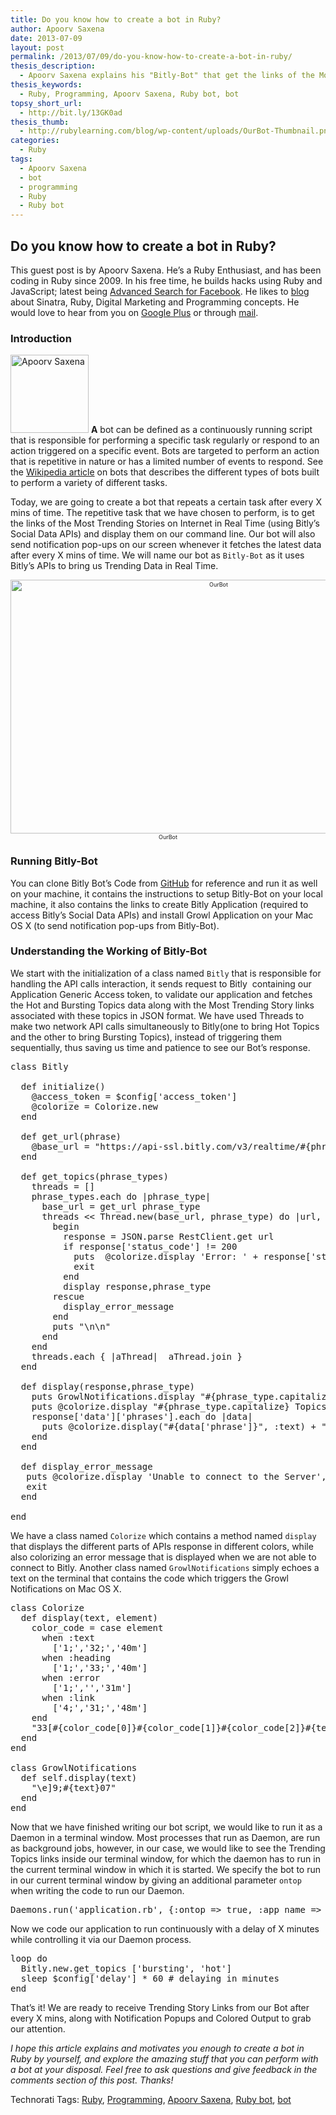 ```yaml
---
title: Do you know how to create a bot in Ruby?
author: Apoorv Saxena
date: 2013-07-09
layout: post
permalink: /2013/07/09/do-you-know-how-to-create-a-bot-in-ruby/
thesis_description:
  - Apoorv Saxena explains his "Bitly-Bot" that get the links of the Most Trending Stories on the Internet in Real Time.
thesis_keywords:
  - Ruby, Programming, Apoorv Saxena, Ruby bot, bot
topsy_short_url:
  - http://bit.ly/13GK0ad
thesis_thumb:
  - http://rubylearning.com/blog/wp-content/uploads/OurBot-Thumbnail.png
categories:
  - Ruby
tags:
  - Apoorv Saxena
  - bot
  - programming
  - Ruby
  - Ruby bot
---
```

<div>
  <h2>
    Do you know how to create a bot in Ruby?
  </h2>
  
  <p class="update">
    This guest post is by Apoorv Saxena. He&#8217;s a Ruby Enthusiast, and has been coding in Ruby since 2009. In his free time, he builds hacks using Ruby and JavaScript; latest being <a href="https://advancedsearch.in/">Advanced Search for Facebook</a>. He likes to <a href="https://apoorv.quora.com/">blog</a> about Sinatra, Ruby, Digital Marketing and Programming concepts. He would love to hear from you on <a href="https://plus.google.com/102770387697474092552/about">Google Plus</a> or through <a href="mailto:root@apoorv.pro">mail</a>.
  </p>
  
  <h3>
    Introduction
  </h3>
  
  <p class="block">
    <img class="alignright" alt="Apoorv Saxena" src="http://rubylearning.com/images/apoorvsaxena.jpg" width="125" height="125" /> <b><span class="drop_cap">A</span></b> bot can be defined as a continuously running script that is responsible for performing a specific task regularly or respond to an action triggered on a specific event. Bots are targeted to perform an action that is repetitive in nature or has a limited number of events to respond. See the <a href="http://en.wikipedia.org/wiki/Internet_bot">Wikipedia article</a> on bots that describes the different types of bots built to perform a variety of different tasks.
  </p>
  
  <p>
    Today, we are going to create a bot that repeats a certain task after every X mins of time. The repetitive task that we have chosen to perform, is to get the links of the Most Trending Stories on Internet in Real Time (using Bitly&#8217;s Social Data APIs) and display them on our command line. Our bot will also send notification pop-ups on our screen whenever it fetches the latest data after every X mins of time. We will name our bot as <code>Bitly-Bot</code> as it uses Bitly&#8217;s APIs to bring us Trending Data in Real Time.
  </p>
  
  <div style="width: image 560 px; font-size: 80%; text-align: center;">
    <span style="font-size: 80%;"><a href="http://rubylearning.com/blog/wp-content/uploads/OurBot.png"><img class="alignnone size-full wp-image-7531" title="OurBot" alt="OurBot" src="http://rubylearning.com/blog/wp-content/uploads/OurBot.png" width="650" height="406" /></a></span>
  </div>
  
  <div style="width: image 560 px; font-size: 80%; text-align: center;">
    <span style="font-size: 80%;">OurBot</span>
  </div>
  
  <h3>
    Running Bitly-Bot
  </h3>
  
  <p>
    You can clone Bitly Bot&#8217;s Code from <a href="https://github.com/ApoorvSaxena/Bitly-Bot">GitHub</a> for reference and run it as well on your machine, it contains the instructions to setup Bitly-Bot on your local machine, it also contains the links to create Bitly Application (required to access Bitly&#8217;s Social Data APIs) and install Growl Application on your Mac OS X (to send notification pop-ups from Bitly-Bot).
  </p>
  
  <h3>
    Understanding the Working of Bitly-Bot
  </h3>
  
  <p>
    We start with the initialization of a class named <code>Bitly</code> that is responsible for handling the API calls interaction, it sends request to Bitly  containing our Application Generic Access token, to validate our application and fetches the Hot and Bursting Topics data along with the Most Trending Story links associated with these topics in JSON format. We have used Threads to make two network API calls simultaneously to Bitly(one to bring Hot Topics and the other to bring Bursting Topics), instead of triggering them sequentially, thus saving us time and patience to see our Bot&#8217;s response.
  </p>
  
  <pre>class Bitly

  def initialize()
    @access_token = $config['access_token']
    @colorize = Colorize.new
  end

  def get_url(phrase)
    @base_url = "https://api-ssl.bitly.com/v3/realtime/#{phrase}_phrases?access_token=#{@access_token}"
  end

  def get_topics(phrase_types)
    threads = []
    phrase_types.each do |phrase_type|
      base_url = get_url phrase_type
      threads &lt;&lt; Thread.new(base_url, phrase_type) do |url, phrase_type|
        begin
          response = JSON.parse RestClient.get url
          if response['status_code'] != 200
            puts  @colorize.display 'Error: ' + response['status_txt'] + '\n', :error
            exit
          end
          display response,phrase_type
        rescue
          display_error_message
        end
        puts "\n\n"
      end
    end
    threads.each { |aThread|  aThread.join }
  end

  def display(response,phrase_type)
    puts GrowlNotifications.display "#{phrase_type.capitalize} Topics"
    puts @colorize.display "#{phrase_type.capitalize} Topics", :heading
    response['data']['phrases'].each do |data|
      puts @colorize.display("#{data['phrase']}", :text) + " " + @colorize.display("http://bit.ly/#{data['ghashes'][0]['ghash']}", :link)
    end
  end

  def display_error_message
   puts @colorize.display 'Unable to connect to the Server', :error
   exit
  end

end</pre>
  
  <p>
    We have a class named <code>Colorize</code> which contains a method named <code>display</code> that displays the different parts of APIs response in different colors, while also colorizing an error message that is displayed when we are not able to connect to Bitly. Another class named <code>GrowlNotifications</code> simply echoes a text on the terminal that contains the code which triggers the Growl Notifications on Mac OS X.
  </p>
  
  <pre>class Colorize
  def display(text, element)
    color_code = case element
      when :text
        ['1;','32;','40m']
      when :heading
        ['1;','33;','40m']
      when :error
        ['1;','','31m']
      when :link
        ['4;','31;','48m']
    end
    "33[#{color_code[0]}#{color_code[1]}#{color_code[2]}#{text}33[0m"
  end
end  

class GrowlNotifications
  def self.display(text)
    "\e]9;#{text}07"
  end
end</pre>
  
  <p>
    Now that we have finished writing our bot script, we would like to run it as a Daemon in a terminal window. Most processes that run as Daemon, are run as background jobs, however, in our case, we would like to see the Trending Topics links inside our terminal window, for which the daemon has to run in the current terminal window in which it is started. We specify the bot to run in our current terminal window by giving an additional parameter <code>ontop</code> when writing the code to run our Daemon.
  </p>
  
  <pre>Daemons.run('application.rb', {:ontop =&gt; true, :app_name =&gt; 'Bitly-Bot'})</pre>
  
  <p>
    Now we code our application to run continuously with a delay of X minutes while controlling it via our Daemon process.
  </p>
  
  <pre>loop do
  Bitly.new.get_topics ['bursting', 'hot']
  sleep $config['delay'] * 60 # delaying in minutes
end</pre>
  
  <p>
    That&#8217;s it! We are ready to receive Trending Story Links from our Bot after every X mins, along with Notification Popups and Colored Output to grab our attention.
  </p>
  
  <p class="alert">
    <em>I hope this article explains and motivates you enough to create a bot in Ruby by yourself, and explore the amazing stuff that you can perform with a bot at your disposal. Feel free to ask questions and give feedback in the comments section of this post. Thanks!</em>
  </p>
</div>

Technorati Tags: <a href="http://technorati.com/tag/Ruby" rel="tag">Ruby</a>, <a href="http://technorati.com/tag/Programming" rel="tag"> Programming</a>, <a href="http://technorati.com/tag/Apoorv+Saxena" rel="tag"> Apoorv Saxena</a>, <a href="http://technorati.com/tag/Ruby+bot" rel="tag"> Ruby bot</a>, <a href="http://technorati.com/tag/bot" rel="tag"> bot</a>
